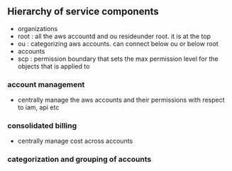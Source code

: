 ## Hierarchy of service components

- organizations
- root : all the aws accountd and ou resideunder root. it is at the top
- ou : categorizing aws accounts. can connect below ou or below root
- accounts
- scp : permission boundary that sets the max permission level for the objects that is applied to

### account management
- centrally manage the aws accounts and their permissions with respect to iam, api etc

### consolidated billing
- centrally manage cost across accounts

### categorization and grouping of accounts
